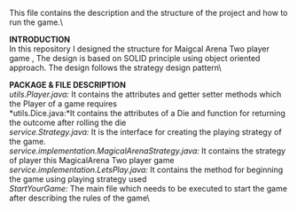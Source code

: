 This file contains the description and the structure of the project and how to run the game.\


**INTRODUCTION**\
In this repository I designed the structure for Maigcal Arena Two player game ,
The design is based on SOLID principle using object oriented approach.
The design follows the strategy design pattern\

**PACKAGE & FILE DESCRIPTION**\
*utils.Player.java:* It contains the attributes and getter setter methods which the Player of a game requires\
*utils.Dice.java:*It contains the attributes of a Die and function for returning the outcome after rolling the die\
*service.Strategy.java:* It is the interface for creating the playing strategy of the game.\
*service.implementation.MagicalArenaStrategy.java:*  It contains the strategy of player this MagicalArena Two player game\
*service.implementation.LetsPlay.java:* It contains the method for beginning the game using playing strategy used\
*StartYourGame:* The main file which needs to be executed to start the game after describing the rules of the game\
